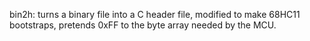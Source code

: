 bin2h: turns a binary file into a C header file,
modified to make 68HC11 bootstraps, pretends 0xFF
to the byte array needed by the MCU.